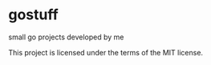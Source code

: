 # gostuff
small go projects developed by me

This project is licensed under the terms of the MIT license.

